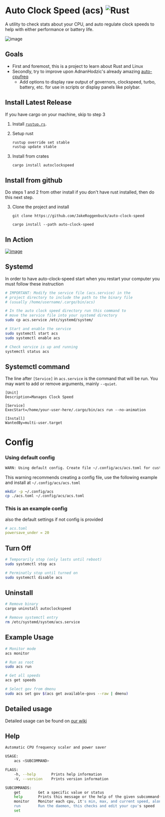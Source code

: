 # Auto Clock Speed (acs) ![Rust](https://img.shields.io/github/workflow/status/jakeroggenbuck/auto-clock-speed/Rust?style=for-the-badge)
A utility to check stats about your CPU, and auto regulate clock speeds to help with either performance or battery life.
 
![image](https://user-images.githubusercontent.com/35516367/151893537-1ed4241d-9e3c-4e02-a620-568820ce13d0.png)

## Goals
- First and foremost, this is a project to learn about Rust and Linux
- Secondly, try to improve upon AdnanHodzic's already amazing [auto-cpufreq](https://github.com/AdnanHodzic/auto-cpufreq)
    - Add options to display raw output of governors, clockspeed, turbo, battery, etc. for use in scripts or display panels like polybar.

## Install Latest Release
If you have cargo on your machine, skip to step 3

1. Install [`rustup.rs`](https://rustup.rs/).

2. Setup rust
   ```sh
   rustup override set stable
   rustup update stable
   ```

3. Install from crates
   ```
   cargo install autoclockspeed
   ```

## Install from github
Do steps 1 and 2 from other install if you don't have rust installed, then do this next step.

3. Clone the project and install

   ```
   git clone https://github.com/JakeRoggenbuck/auto-clock-speed
   ```
   ```
   cargo install --path auto-clock-speed
   ```

## In Action
[![image](https://user-images.githubusercontent.com/35516367/151716685-a3ed3c53-07f4-459f-a3ae-e1de1ba16429.png)](https://www.youtube.com/watch?v=T9nN_rQOYsg)

## Systemd
In order to have auto-clock-speed start when you restart your computer you must follow these instruction
```sh
# IMPORTANT: Modify the service file (acs.service) in the
# project directory to include the path to the binary file 
# (usually /home/username/.cargo/bin/acs)
```

```sh
# In the auto clock speed directory run this command to
# move the service file into your systemd directory
sudo cp acs.service /etc/systemd/system/
```

```sh
# Start and enable the service
sudo systemctl start acs
sudo systemctl enable acs

# Check service is up and running
systemctl status acs
```
## Systemctl command
The line after `[Service]` in `acs.service` is the command that will be run. You may want to add or remove arguments, mainly `--quiet`.
```
[Unit]
Description=Manages Clock Speed

[Service]
ExecStart=/home/your-user-here/.cargo/bin/acs run --no-animation

[Install]
WantedBy=multi-user.target
```

# Config

### Using default config
```sh
WARN: Using default config. Create file ~/.config/acs/acs.toml for custom config.
```
This warning recommends creating a config file, use the following example and install at `~/.config/acs/acs.toml`

```sh
mkdir -p ~/.config/acs
cp ./acs.toml ~/.config/acs/acs.toml
```

### This is an example config
also the default settings if not config is provided

```yaml
# acs.toml
powersave_under = 20
```

## Turn Off
```sh
# Temporarily stop (only lasts until reboot)
sudo systemctl stop acs

# Perminatly stop until turned on
sudo systemctl disable acs
```

## Uninstall
```sh
# Remove binary
cargo uninstall autoclockspeed

# Remove systemctl entry
rm /etc/systemd/system/acs.service
```

## Example Usage
```sh
# Monitor mode
acs monitor

# Run as root
sudo acs run

# Get all speeds
acs get speeds

# Select gov from dmenu
sudo acs set gov $(acs get available-govs --raw | dmenu)
```

## Detailed usage
Detailed usage can be found on [our wiki](https://github.com/JakeRoggenbuck/auto-clock-speed/wiki/Detailed-Usage)  

## Help
```sh
Automatic CPU frequency scaler and power saver

USAGE:
    acs <SUBCOMMAND>

FLAGS:
    -h, --help       Prints help information
    -V, --version    Prints version information

SUBCOMMANDS:
    get        Get a specific value or status
    help       Prints this message or the help of the given subcommand(s)
    monitor    Monitor each cpu, it's min, max, and current speed, along with the governor
    run        Run the daemon, this checks and edit your cpu's speed
    set
```
